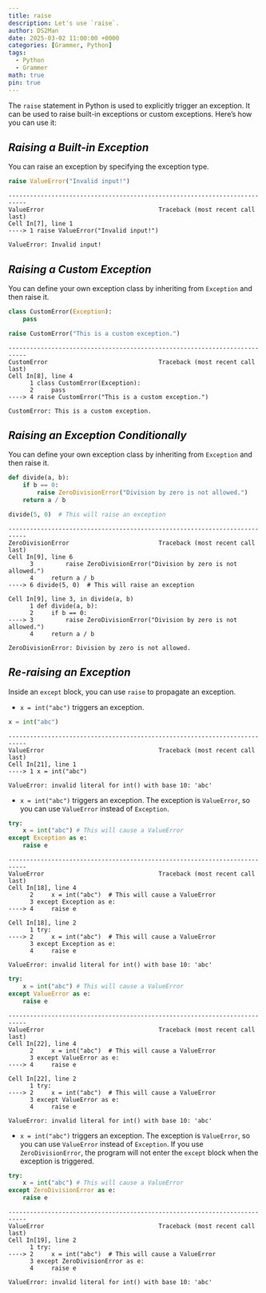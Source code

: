 ```yaml
---
title: raise
description: Let's use `raise`.
author: DS2Man
date: 2025-03-02 11:00:00 +0000
categories: [Grammer, Python]
tags:
  - Python
  - Grammer
math: true
pin: true
---
```


The `raise` statement in Python is used to explicitly trigger an exception. It can be used to raise built-in exceptions or custom exceptions. Here’s how you can use it:

## *Raising a Built-in Exception*

You can raise an exception by specifying the exception type.

```python
raise ValueError("Invalid input!")
```

```
---------------------------------------------------------------------------
ValueError                                Traceback (most recent call last)
Cell In[7], line 1
----> 1 raise ValueError("Invalid input!")

ValueError: Invalid input!
```

## *Raising a Custom Exception*

You can define your own exception class by inheriting from `Exception` and then raise it.

```python
class CustomError(Exception):
    pass

raise CustomError("This is a custom exception.")
```

```
---------------------------------------------------------------------------
CustomError                               Traceback (most recent call last)
Cell In[8], line 4
      1 class CustomError(Exception):
      2     pass
----> 4 raise CustomError("This is a custom exception.")

CustomError: This is a custom exception.
```

## *Raising an Exception Conditionally*

You can define your own exception class by inheriting from `Exception` and then raise it.

```python
def divide(a, b):
	if b == 0:
        raise ZeroDivisionError("Division by zero is not allowed.")
    return a / b

divide(5, 0)  # This will raise an exception
```

```
---------------------------------------------------------------------------
ZeroDivisionError                         Traceback (most recent call last)
Cell In[9], line 6
      3         raise ZeroDivisionError("Division by zero is not allowed.")
      4     return a / b
----> 6 divide(5, 0)  # This will raise an exception

Cell In[9], line 3, in divide(a, b)
      1 def divide(a, b):
      2     if b == 0:
----> 3         raise ZeroDivisionError("Division by zero is not allowed.")
      4     return a / b

ZeroDivisionError: Division by zero is not allowed.
```

## *Re-raising an Exception*

Inside an `except` block, you can use `raise` to propagate an exception.

- `x = int("abc")` triggers an exception.    

```python
x = int("abc")
```

```
---------------------------------------------------------------------------
ValueError                                Traceback (most recent call last)
Cell In[21], line 1
----> 1 x = int("abc")

ValueError: invalid literal for int() with base 10: 'abc'
```

- `x = int("abc")` triggers an exception. The exception is `ValueError`, so you can use `ValueError` instead of `Exception`.    

```python
try:
    x = int("abc") # This will cause a ValueError
except Exception as e:
    raise e
```

```
---------------------------------------------------------------------------
ValueError                                Traceback (most recent call last)
Cell In[18], line 4
      2     x = int("abc")  # This will cause a ValueError
      3 except Exception as e:
----> 4     raise e

Cell In[18], line 2
      1 try:
----> 2     x = int("abc")  # This will cause a ValueError
      3 except Exception as e:
      4     raise e

ValueError: invalid literal for int() with base 10: 'abc'
```

```python
try:
    x = int("abc") # This will cause a ValueError
except ValueError as e:
    raise e
```

```
---------------------------------------------------------------------------
ValueError                                Traceback (most recent call last)
Cell In[22], line 4
      2     x = int("abc")  # This will cause a ValueError
      3 except ValueError as e:
----> 4     raise e

Cell In[22], line 2
      1 try:
----> 2     x = int("abc")  # This will cause a ValueError
      3 except ValueError as e:
      4     raise e

ValueError: invalid literal for int() with base 10: 'abc'
```


- `x = int("abc")` triggers an exception. The exception is `ValueError`, so you can use `ValueError` instead of `Exception`.  If you use `ZeroDivisionError`, the program will not enter the `except` block when the exception is triggered.

```python
try:
    x = int("abc") # This will cause a ValueError
except ZeroDivisionError as e:
    raise e
```

```
---------------------------------------------------------------------------
ValueError                                Traceback (most recent call last)
Cell In[19], line 2
      1 try:
----> 2     x = int("abc")  # This will cause a ValueError
      3 except ZeroDivisionError as e:
      4     raise e

ValueError: invalid literal for int() with base 10: 'abc'
```

